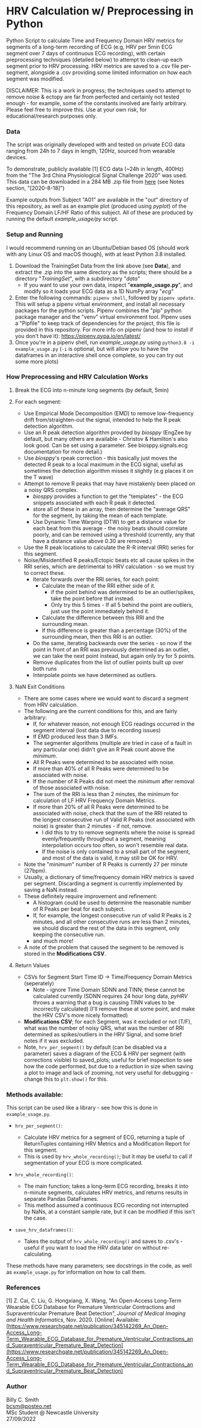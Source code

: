 # HRV Calculation w/ Preprocessing in Python
Python Script to calculate Time and Frequency Domain HRV metrics for segments of a long-term recording of ECG (e.g, HRV per 5min ECG segment over 7 days of continuous ECG recording), with certain preprocessing techniques (detailed below) to attempt to clean-up each segment prior to HRV processing. HRV metrics are saved to a .csv file per-segment, alongside a .csv providing some limited information on how each segment was modified.

DISCLAIMER: This is a work in progress; the techniques used to attempt to remove noise & ectopy are far from perfected and certainly not tested enough - for example, some of the constants involved are fairly arbitrary. Please feel free to improve this. Use at your own risk, for educational/research purposes only.



### Data
The script was originally developed with and tested on private ECG data ranging from 24h to 7 days in length, 120Hz, sourced from wearable devices.

To demonstrate, publicly available [1] ECG data (~24h in length, 400Hz) from the "The 3rd China Physiological Signal Challenge 2020" was used. This data can be downloaded in a 284 MB .zip file from [here](http://2020.icbeb.org/CSPC2020) (see Notes section, "[2020-8-18]")

Example outputs from Subject "A01" are available in the "*out*" directory of this repository, as well as an example plot (produced using *pyplot*) of the Frequency Domain LF/HF Ratio of this subject. All of these are produced by running the default *example_usage/py* script.



### Setup and Running
I would recommend running on an Ubuntu/Debian based OS (should work with any Linux OS and macOS though), with at least Python 3.8 installed.

1. Download the TrainingSet Data from the link above (see **Data**), and extract the .zip into the same directory as the scripts; there should be a directory "*TrainingSet*", with a subdirectory "*data*"
	- If you want to use your own data, inspect "**example_usage.py**", and modify so it loads your ECG data as a 1D NumPy array "*ecg*"
2. Enter the following commands: `pipenv shell`, followed by `pipenv update`. This will setup a pipenv virtual environment, and install all necessary packages for the python scripts. Pipenv combines the "pip" python package manager and the "venv" virtual environment tool. Pipenv uses a "Pipfile" to keep track of dependencies for the project, this file is provided in this repository. For more info on pipenv (and how to install if you don't have it): https://pipenv.pypa.io/en/latest/
3. Once you're in a pipenv shell, run *example_usage.py* using `python3.8 -i example_usage.py` (`-i` is optional, but will allow you to have the dataframes in an interactive shell once complete, so you can try out some more plots)

### How Preprocessing and HRV Calculation Works
1. Break the ECG into n-minute long segments (by default, 5min)
2. For each segment:
    - Use Empirical Mode Decomposition (EMD) to remove low-frequency drift from/straighten-out the signal, intended to help the R peak detection algorithm.
    - Use an R peak detection algorithm provided by *biosppy* (EngZee by default, but many others are available - Christov & Hamilton's also look good. Can be set using a parameter. See biosppy.signals.ecg documentation for more detail.)
    - Use *biosppy*'s rpeak correction - this basically just moves the detected R peak to a local maximum in the ECG signal, useful as sometimes the detection algorithm misses it slightly (e.g places it on the T wave)
    - Attempt to remove R peaks that may have mistakenly been placed on a noisy QRS complex.
        - *biosppy* provides a function to get the "templates" - the ECG snippets associated with each R peak it detected.
        - store all of these in an array, then determine the "average QRS" for the segment, by taking the mean of each template.
        - Use Dynamic Time Warping (DTW) to get a distance value for each beat from this average - the noisy beats should correlate poorly, and can be removed using a threshold (currently, any that have a distance value above 0.30 are removed.)
    - Use the R peak locations to calculate the R-R interval (RRI) series for this segment.
    - Noise/Misidentified R peaks/Ectopic beats etc all cause spikes in the RRI series, which are detrimental to HRV calculation - so we must try to correct these.
        - Iterate forwards over the RRI series, for each point:
            - Calculate the mean of the RRI either side of it.
                - if the point behind was determined to be an outlier/spikes, take the point before that instead.
                - Only try this 5 times - If all 5 behind the point are outliers, just use the point immediately behind it.
            - Calculate the difference between this RRI and the surrounding mean.
            - If this difference is greater than a percentage (30%) of the surrounding mean, then this RRI is an outlier.
        - Do the same, iterating backwards over the series - so now if the point in front of an RRI was previously determined as an outlier, we can take the next point instead, but again only try for 5 points.
        - Remove duplicates from the list of outlier points built up over both runs
        - Interpolate points we have determined as outliers.  

3. NaN Exit Conditions
    - There are some cases where we would want to discard a segment from HRV calculation.
    - The following are the current conditions for this, and are fairly arbitrary:
        - If, for whatever reason, not enough ECG readings occurred in the segment interval (lost data due to recording issues)
        - If EMD produced less than 3 IMFs.
        - The segmenter algorithms (multiple are tried in case of a fault in any particular one) didn't give an R Peak count above the *minimum*.
        - All R Peaks were determined to be associated with noise.
        - If more than 40% of all R Peaks were determined to be associated with noise.
        - If the number of R Peaks did not meet the *minimum* after removal of those associated with noise.
        - The sum of the RRI is less than 2 minutes, the minimum for calculation of LF HRV Frequency Domain Metrics.
        - If more than 20% of all R Peaks were determined to be associated with noise, check that the sum of the RRI related to the longest consecutive run of Valid R Peaks (not associated with noise) is greater than 2 minutes - if not, remove.
            - I did this to try to remove segments where the noise is spread evenly/frequently throughout a segment, meaning interpolation occurs too often, so won't resemble real data.
            - If the noise is only contained to a small part of the segment, and most of the data is valid, it may still be OK for HRV.
    - Note the "*minimum*" number of R Peaks is currently 27 per minute (27bpm).
    - Usually, a dictionary of time/frequency domain HRV metrics is saved per segment. Discarding a segment is currently implemented by saving a NaN instead.
    - These definitely require improvement and refinement:
        - A histogram could be used to determine the reasonable number of R Peaks per beat for each subject.
        - If, for example, the longest consecutive run of valid R Peaks is 2 minutes, and all other consecutive runs are less than 2 minutes, we should discard the rest of the data in this segment, only keeping the consecutive run.
	 	- and much more!
    - A note of the problem that caused the segment to be removed is stored in the **Modifications CSV**.
    
4. Return Values
    - CSVs for Segment Start Time ID -> Time/Frequency Domain Metrics (seperately)
        - Note - ignore Time Domain SDNN and TINN; these cannot be calculated currently (SDNN requires 24 hour long data, *pyHRV* throws a warning that a bug is causing TINN values to be incorrectly calculated) (I'll remove these at some point, and make the HRV CSV's more nicely formatted)
    - **Modifications CSV**; for each Segment, was it excluded or not (T/F), what was the number of noisy QRS, what was the number of RRI determined as spikes/outliers in the HRV Signal, and some brief notes if it was excluded.
	- Note, `hrv_per_segment()` by default (can be disabled via a parameter) saves a diagram of the ECG & HRV per segment (with corrections visible) to saved_plots; useful for brief inspection to see how the code performed, but due to a reduction in size when saving a plot to image and lack of zooming, not very useful for debugging - change this to `plt.show()` for this.

### Methods available:
This script can be used like a library - see how this is done in `example_usage.py`.

- `hrv_per_segment()`: 
	- Calculate HRV metrics for a segment of ECG, returning a tuple of ReturnTuples containing HRV Metrics and a Modification Report for this segment. 
	- This is used by `hrv_whole_recording()`; but it may be useful to call if segmentation of your ECG is more complicated.

- `hrv_whole_recording()`:
	- The main function; takes a long-term ECG recording, breaks it into n-minute segments, calculates HRV metrics, and returns results in separate Pandas DataFrames.
	- This method assumed a continuous ECG recording not interrupted by NaNs, at a constant sample rate, but it can be modified if this isn't the case.
- `save_hrv_dataframes()`:
	- Takes the output of `hrv_whole_recording()` and saves to .csv's - useful if you want to load the HRV data later on without re-calculating.

These methods have many parameters; see docstrings in the code, as well as `example_usage.py` for information on how to call them.

### References
[1] Z. Cai, C. Liu, G. Hongxiang, X. Wang, "An Open-Access Long-Term Wearable ECG Database for Premature Ventricular Contractions and Supraventricular Premature Beat Detection", *Journal of Medical Imaging and Health Informatics*, Nov. 2020. [Online] Available: [https://www.researchgate.net/publication/345142269_An_Open-Access_Long-Term_Wearable_ECG_Database_for_Premature_Ventricular_Contractions_and_Supraventricular_Premature_Beat_Detection](https://www.researchgate.net/publication/345142269_An_Open-Access_Long-Term_Wearable_ECG_Database_for_Premature_Ventricular_Contractions_and_Supraventricular_Premature_Beat_Detection)


### Author
Billy C. Smith  
bcsm@posteo.net  
MSc Student @ Newcastle University  
27/09/2022


